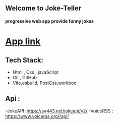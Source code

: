 ## Welcome to  Joke-Teller
#### progressive web app provide funny jokes

# [App link](https://square-stamp.surge.sh/)

## Tech Stack:
- Html , Css , javaScript
- Git , GitHub
- Vite,esbuild, PostCss,workbox

## Api :
-JokeAPI :https://sv443.net/jokeapi/v2/
-VoiceRSS : https://www.voicerss.org//api/